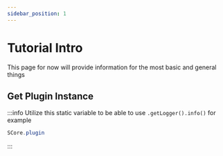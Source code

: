 ```yaml
---
sidebar_position: 1
---
```


# Tutorial Intro

This page for now will provide information for the most basic and general things

## Get Plugin Instance
:::info
Utilize this static variable to be able to use `.getLogger().info()` for example
```java 
SCore.plugin
```
:::